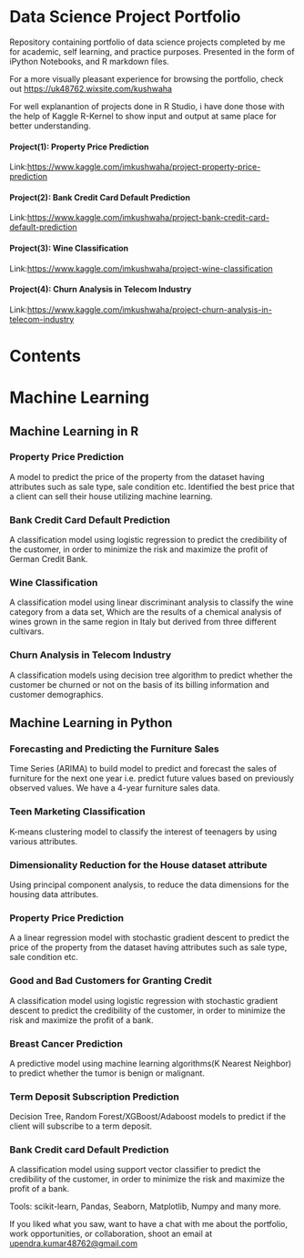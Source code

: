 # Data Science Project Portfolio
Repository containing portfolio of data science projects completed by me for academic, self learning, and practice purposes. Presented in the form of iPython Notebooks, and R markdown files.

For a more visually pleasant experience for browsing the portfolio, check out https://uk48762.wixsite.com/kushwaha

For well explanantion of projects done in R Studio, i have done those with the help of Kaggle R-Kernel to show input and output at same place for better understanding.

#### Project(1): Property Price Prediction
Link:https://www.kaggle.com/imkushwaha/project-property-price-prediction

#### Project(2): Bank Credit Card Default Prediction
Link:https://www.kaggle.com/imkushwaha/project-bank-credit-card-default-prediction

#### Project(3): Wine Classification
Link:https://www.kaggle.com/imkushwaha/project-wine-classification

#### Project(4): Churn Analysis in Telecom Industry
Link:https://www.kaggle.com/imkushwaha/project-churn-analysis-in-telecom-industry




# Contents

# Machine Learning

## Machine Learning in R

### Property Price Prediction

A model to predict the price of the property from the dataset having attributes such as sale type, sale condition etc. Identified the best price that a client can sell their house utilizing machine learning.

### Bank Credit Card Default Prediction
A classification model using logistic regression to predict the credibility of the customer, in order to minimize the risk and maximize the profit of German Credit Bank.

### Wine Classification 
A classification model using linear discriminant analysis to classify the wine category from a data set, Which are the results of a chemical analysis of wines grown in the same region in Italy but derived from three different cultivars. 

### Churn Analysis in Telecom Industry
A classification models using decision tree algorithm to predict whether the customer be churned or not on the basis of its billing information and customer demographics.

## Machine Learning in Python

### Forecasting and Predicting the Furniture Sales
Time Series (ARIMA) to build model to predict and forecast the sales of furniture for the next one year i.e. predict future values based on previously observed values. We have a 4-year furniture sales data. 

### Teen Marketing Classification
K-means clustering model to classify the interest of teenagers by using various attributes. 

### Dimensionality Reduction for the House dataset attribute
Using principal component analysis, to reduce the data dimensions for the housing data attributes.

### Property Price Prediction
A a linear regression model with stochastic gradient descent to predict the price of the property from the dataset having attributes such as sale type, sale condition etc. 

### Good and Bad Customers for Granting Credit
A classification model using logistic regression with stochastic gradient descent to predict the credibility of the customer, in order to minimize the risk and maximize the profit of a bank.

### Breast Cancer Prediction
A predictive model using machine learning algorithms(K Nearest Neighbor) to predict whether the tumor is benign or malignant.

### Term Deposit Subscription Prediction
Decision Tree, Random Forest/XGBoost/Adaboost models to predict if the client will subscribe to a term deposit.

### Bank Credit card Default Prediction
A classification model using support vector classifier to predict the credibility of the customer, in order to minimize the risk and maximize the profit of a bank.



Tools: scikit-learn, Pandas, Seaborn, Matplotlib, Numpy and many more.

If you liked what you saw, want to have a chat with me about the portfolio, work opportunities, or collaboration, shoot an email at upendra.kumar48762@gmail.com


